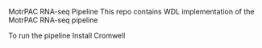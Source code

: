 MotrPAC RNA-seq Pipeline
This repo contains WDL implementation of the MotrPAC RNA-seq pipeline

To run the pipeline
Install Cromwell


